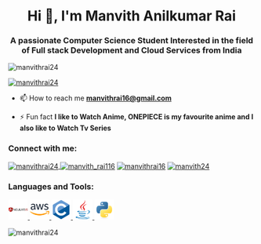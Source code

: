 <h1 align="center">Hi 👋, I'm Manvith Anilkumar Rai</h1>
<h3 align="center">A passionate Computer Science Student Interested in the field of Full stack Development and Cloud Services from India</h3>

<p align="left"> <img src="https://komarev.com/ghpvc/?username=manvithrai24&label=Profile%20views&color=0e75b6&style=flat" alt="manvithrai24" /> </p>

<p align="left"> <a href="https://github.com/ryo-ma/github-profile-trophy"><img src="https://github-profile-trophy.vercel.app/?username=manvithrai24" alt="manvithrai24" /></a> </p>

- 📫 How to reach me **manvithrai16@gmail.com**

- ⚡ Fun fact **I like to Watch Anime, ONEPIECE is my favourite anime and I also like to Watch Tv Series**

<h3 align="left">Connect with me:</h3>
<p align="left">
<a href="https://linkedin.com/in/manvithrai24" target="blank"><img align="center" src="https://raw.githubusercontent.com/rahuldkjain/github-profile-readme-generator/master/src/images/icons/Social/linked-in-alt.svg" alt="manvithrai24" height="30" width="40" />     </a>
<a href="https://instagram.com/manvith_rai116" target="blank"><img align="center" src="https://raw.githubusercontent.com/rahuldkjain/github-profile-readme-generator/master/src/images/icons/Social/instagram.svg" alt="manvith_rai116" height="30" width="40" /></a>
<a href="https://www.hackerrank.com/manvithrai16" target="blank"><img align="center" src="https://raw.githubusercontent.com/rahuldkjain/github-profile-readme-generator/master/src/images/icons/Social/hackerrank.svg" alt="manvithrai16" height="30" width="40" /></a>
<a href="https://www.leetcode.com/manvith24" target="blank"><img align="center" src="https://raw.githubusercontent.com/rahuldkjain/github-profile-readme-generator/master/src/images/icons/Social/leet-code.svg" alt="manvith24" height="30" width="40" /></a>
</p>

<h3 align="left">Languages and Tools:</h3>
<p align="left"> <a href="https://angular.io" target="_blank" rel="noreferrer"> <img src="https://raw.githubusercontent.com/devicons/devicon/master/icons/angularjs/angularjs-original-wordmark.svg" alt="angularjs" width="40" height="40"/> </a> <a href="https://aws.amazon.com" target="_blank" rel="noreferrer"> <img src="https://raw.githubusercontent.com/devicons/devicon/master/icons/amazonwebservices/amazonwebservices-original-wordmark.svg" alt="aws" width="40" height="40"/> </a> <a href="https://www.cprogramming.com/" target="_blank" rel="noreferrer"> <img src="https://raw.githubusercontent.com/devicons/devicon/master/icons/c/c-original.svg" alt="c" width="40" height="40"/> </a> <a href="https://www.java.com" target="_blank" rel="noreferrer"> <img src="https://raw.githubusercontent.com/devicons/devicon/master/icons/java/java-original.svg" alt="java" width="40" height="40"/> </a> <a href="https://www.python.org" target="_blank" rel="noreferrer"> <img src="https://raw.githubusercontent.com/devicons/devicon/master/icons/python/python-original.svg" alt="python" width="40" height="40"/> </a> </p>

<p><img align="center" src="https://github-readme-stats.vercel.app/api/top-langs?username=manvithrai24&show_icons=true&locale=en&layout=compact" alt="manvithrai24" /></p>
